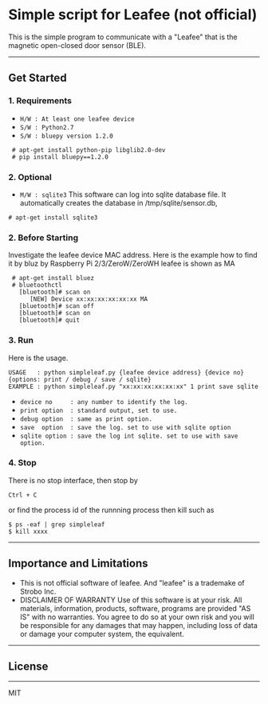 # Simple script for Leafee (not official)

This is the simple program to communicate with a "Leafee" that is the magnetic open-closed door sensor (BLE).

----

## Get Started

### 1. Requirements

* `H/W : At least one leafee device`
* `S/W : Python2.7`
* `S/W : bluepy version 1.2.0`
```
 # apt-get install python-pip libglib2.0-dev
 # pip install bluepy==1.2.0
```

### 2. Optional

* `M/W : sqlite3`
  This software can log into sqlite database file.
  It automatically creates the database in /tmp/sqlite/sensor.db,
```
# apt-get install sqlite3
```

### 2. Before Starting

 Investigate the leafee device MAC address.
 Here is the example how to find it by bluz by Raspberry Pi 2/3/ZeroW/ZeroWH
 leafee is shown as MA
```
 # apt-get install bluez
 # bluetoothctl
   [bluetooth]# scan on 
      [NEW] Device xx:xx:xx:xx:xx:xx MA
   [bluetooth]# scan off 
   [bluetooth]# scan on
   [bluetooth]# quit
```

### 3. Run
Here is the usage.
```
USAGE   : python simpleleaf.py {leafee device address} {device no} {options: print / debug / save / sqlite}
EXAMPLE : python simpleleaf.py "xx:xx:xx:xx:xx:xx" 1 print save sqlite
```
* `device no     : any number to identify the log.`
* `print option  : standard output, set to use.`
* `debug option  : same as print option.`
* `save  option  : save the log. set to use with sqlite option`
* `sqlite option : save the log int sqlite. set to use with save option.`

### 4. Stop

There is no stop interface, then stop by 
```
Ctrl + C
```
or 
find the process id of the runnning process then kill such as 
```
$ ps -eaf | grep simpleleaf
$ kill xxxx
```
----

## Importance and Limitations

* This is not official software of leafee. And "leafee" is a trademake of Strobo Inc.
* DISCLAIMER OF WARRANTY
  Use of this software is at your risk. All materials, information, products, software, programs are provided "AS IS" with no warranties.
  You agree to do so at your own risk and you will be responsible for any damages that may happen, including loss of data or damage your computer system, the equivalent.

----

## License
----
 MIT

